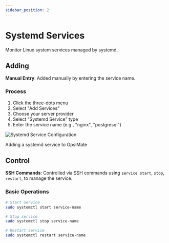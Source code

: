 ```yaml
---
sidebar_position: 2
---
```


# Systemd Services

Monitor Linux system services managed by systemd.

## Adding

**Manual Entry**: Added manually by entering the service name.

### Process
1. Click the three-dots menu
2. Select "Add Services"
3. Choose your server provider
4. Select "Systemd Service" type
5. Enter the service name (e.g., "nginx", "postgresql")

<div style={{textAlign: 'center', margin: '20px 0'}}>
  <img src="/img/systemd_service.png" alt="Systemd Service Configuration" style={{width: '500px', maxWidth: '100%', height: 'auto', borderRadius: '8px', boxShadow: '0 4px 8px rgba(0,0,0,0.1)'}} />
  <p style={{fontSize: '14px', color: '#666', marginTop: '8px', fontStyle: 'italic'}}>Adding a systemd service to OpsiMate</p>
</div>

## Control

**SSH Commands**: Controlled via SSH commands using `service start`, `stop`, `restart`, to manage the service.

### Basic Operations
```bash
# Start service
sudo systemctl start service-name

# Stop service
sudo systemctl stop service-name

# Restart service
sudo systemctl restart service-name
```
